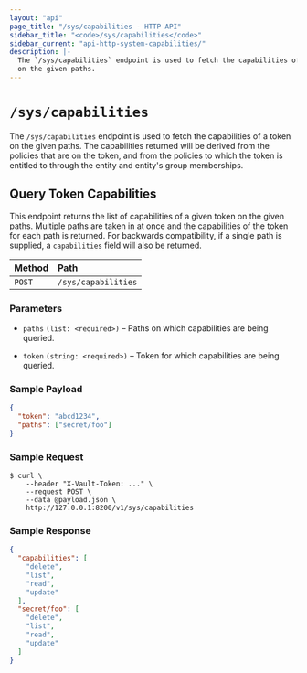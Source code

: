 ```yaml
---
layout: "api"
page_title: "/sys/capabilities - HTTP API"
sidebar_title: "<code>/sys/capabilities</code>"
sidebar_current: "api-http-system-capabilities/"
description: |-
  The `/sys/capabilities` endpoint is used to fetch the capabilities of a token
  on the given paths.
---
```


# `/sys/capabilities`

The `/sys/capabilities` endpoint is used to fetch the capabilities of a token
on the given paths. The capabilities returned will be derived from the policies
that are on the token, and from the policies to which the token is entitled to
through the entity and entity's group memberships.

## Query Token Capabilities

This endpoint returns the list of capabilities of a given token on the given
paths. Multiple paths are taken in at once and the capabilities of the token
for each path is returned. For backwards compatibility, if a single path is
supplied, a `capabilities` field will also be returned.

| Method   | Path                 |
| :------------------- | :--------------------- |
| `POST`   | `/sys/capabilities`  |

### Parameters

- `paths` `(list: <required>)` – Paths on which capabilities are being queried.

- `token` `(string: <required>)` – Token for which capabilities are being
  queried.

### Sample Payload

```json
{
  "token": "abcd1234",
  "paths": ["secret/foo"]
}
```

### Sample Request

```
$ curl \
    --header "X-Vault-Token: ..." \
    --request POST \
    --data @payload.json \
    http://127.0.0.1:8200/v1/sys/capabilities
```

### Sample Response

```json
{
  "capabilities": [
    "delete",
    "list",
    "read",
    "update"
  ],
  "secret/foo": [
    "delete",
    "list",
    "read",
    "update"
  ]
}
```
